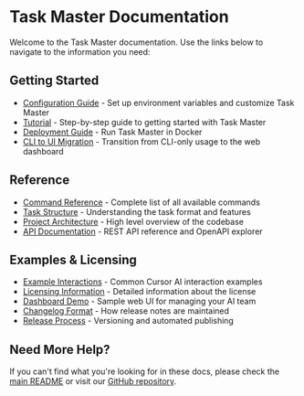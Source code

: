 # Task Master Documentation

Welcome to the Task Master documentation. Use the links below to navigate to the information you need:

## Getting Started

- [Configuration Guide](configuration.md) - Set up environment variables and customize Task Master
- [Tutorial](tutorial.md) - Step-by-step guide to getting started with Task Master
- [Deployment Guide](deployment.md) - Run Task Master in Docker
- [CLI to UI Migration](cli-to-ui-migration.md) - Transition from CLI-only usage to the web dashboard

## Reference

- [Command Reference](command-reference.md) - Complete list of all available commands
- [Task Structure](task-structure.md) - Understanding the task format and features
- [Project Architecture](architecture.md) - High level overview of the codebase
- [API Documentation](api/README.md) - REST API reference and OpenAPI explorer

## Examples & Licensing

- [Example Interactions](examples.md) - Common Cursor AI interaction examples
- [Licensing Information](licensing.md) - Detailed information about the license
- [Dashboard Demo](dashboard/index.html) - Sample web UI for managing your AI team
- [Changelog Format](changelog-format.md) - How release notes are maintained
- [Release Process](release-process.md) - Versioning and automated publishing

## Need More Help?

If you can't find what you're looking for in these docs, please check the [main README](../README.md) or visit our [GitHub repository](https://github.com/eyaltoledano/claude-task-master).
